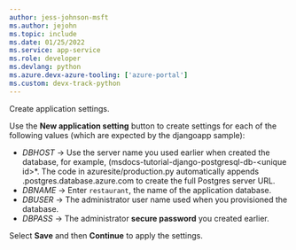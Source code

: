 ```yaml
---
author: jess-johnson-msft
ms.author: jejohn
ms.topic: include
ms.date: 01/25/2022
ms.service: app-service
ms.role: developer
ms.devlang: python
ms.azure.devx-azure-tooling: ['azure-portal']
ms.custom: devx-track-python
---
```


Create application settings.

Use the **New application setting** button to create settings for each of the following values (which are expected by the djangoapp sample):

* *DBHOST* &rarr; Use the server name you used earlier when created the database, for example, (msdocs-tutorial-django-postgresql-db-\<unique id>*.
The code in azuresite/production.py automatically appends .postgres.database.azure.com to create the full Postgres server URL.
* *DBNAME* &rarr;  Enter `restaurant`, the name of the application database.
* *DBUSER* &rarr; The administrator user name used when you provisioned the database.
* *DBPASS* &rarr; The administrator **secure password** you created earlier.

Select **Save** and then **Continue** to apply the settings.
